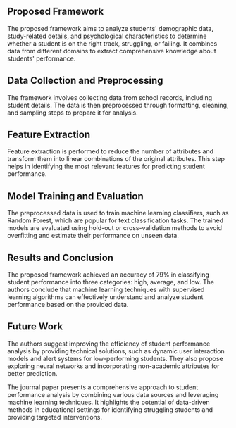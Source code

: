 ## Proposed Framework

The proposed framework aims to analyze students' demographic data, study-related details, and psychological characteristics to determine whether a student is on the right track, struggling, or failing. It combines data from different domains to extract comprehensive knowledge about students' performance.

## Data Collection and Preprocessing

The framework involves collecting data from school records, including student details. The data is then preprocessed through formatting, cleaning, and sampling steps to prepare it for analysis.

## Feature Extraction

Feature extraction is performed to reduce the number of attributes and transform them into linear combinations of the original attributes. This step helps in identifying the most relevant features for predicting student performance.

## Model Training and Evaluation

The preprocessed data is used to train machine learning classifiers, such as Random Forest, which are popular for text classification tasks. The trained models are evaluated using hold-out or cross-validation methods to avoid overfitting and estimate their performance on unseen data.

## Results and Conclusion

The proposed framework achieved an accuracy of 79% in classifying student performance into three categories: high, average, and low. The authors conclude that machine learning techniques with supervised learning algorithms can effectively understand and analyze student performance based on the provided data.

## Future Work

The authors suggest improving the efficiency of student performance analysis by providing technical solutions, such as dynamic user interaction models and alert systems for low-performing students. They also propose exploring neural networks and incorporating non-academic attributes for better prediction.

The journal paper presents a comprehensive approach to student performance analysis by combining various data sources and leveraging machine learning techniques. It highlights the potential of data-driven methods in educational settings for identifying struggling students and providing targeted interventions.
